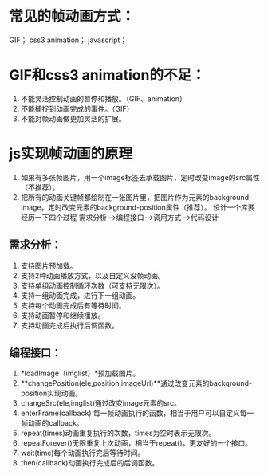 # 常见的帧动画方式：
GIF；
css3 animation；
javascript；
# GIF和css3 animation的不足：
1. 不能灵活控制动画的暂停和播放。（GIF、animation）
2. 不能捕捉到动画完成的事件。（GIF）
3. 不能对帧动画做更加灵活的扩展。
# js实现帧动画的原理
1. 如果有多张帧图片，用一个image标签去承载图片，定时改变image的src属性（不推荐）。
2. 把所有的动画关键帧都绘制在一张图片里，把图片作为元素的background-image，定时改变元素的background-position属性（推荐）。
设计一个库要经历一下四个过程
需求分析—>编程接口—>调用方式—>代码设计
## 需求分析：
1. 支持图片预加载。
2. 支持2种动画播放方式，以及自定义没帧动画。
3. 支持单组动画控制循环次数（可支持无限次）。
4. 支持一组动画完成，进行下一组动画。
5. 支持每个动画完成后有等待时间。
6. 支持动画暂停和继续播放。
7. 支持动画完成后执行后调函数。
## 编程接口：
1. *loadImage（imglist）*预加载图片。
2. **changePosition(ele,position,imageUrl)**通过改变元素的background-position实现动画。
3. changeSrc(ele,imglist)通过改变image元素的src。
4. enterFrame(callback)    每一帧动画执行的函数，相当于用户可以自定义每一帧动画的callback。
5. repeat(times)动画重复执行的次数，times为空时表示无限次。
6. repeatForever()无限重复上次动画，相当于repeat()，更友好的一个接口。
7. wait(time)每个动画执行完后等待时间。
8. then(callback)动画执行完成后的后调函数。
